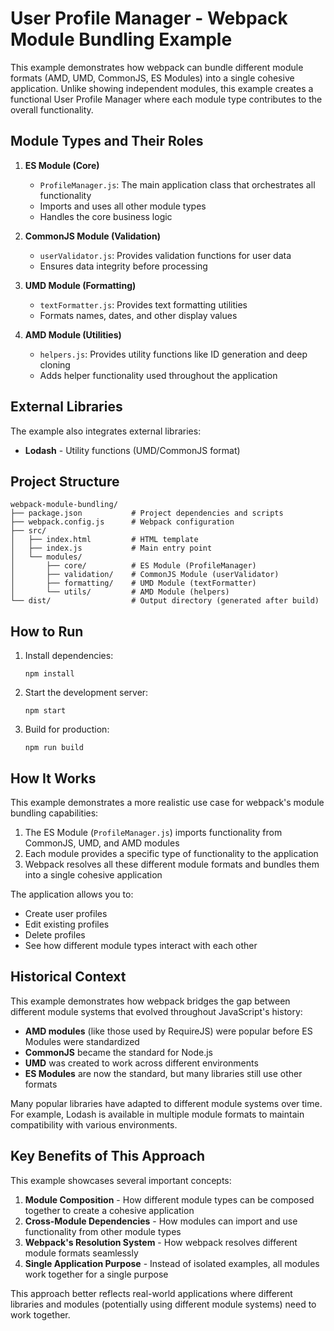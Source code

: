 # User Profile Manager - Webpack Module Bundling Example

This example demonstrates how webpack can bundle different module formats (AMD, UMD, CommonJS, ES Modules) into a single cohesive application. Unlike showing independent modules, this example creates a functional User Profile Manager where each module type contributes to the overall functionality.

## Module Types and Their Roles

1. **ES Module (Core)**
   - `ProfileManager.js`: The main application class that orchestrates all functionality
   - Imports and uses all other module types
   - Handles the core business logic

2. **CommonJS Module (Validation)**
   - `userValidator.js`: Provides validation functions for user data
   - Ensures data integrity before processing

3. **UMD Module (Formatting)**
   - `textFormatter.js`: Provides text formatting utilities
   - Formats names, dates, and other display values

4. **AMD Module (Utilities)**
   - `helpers.js`: Provides utility functions like ID generation and deep cloning
   - Adds helper functionality used throughout the application

## External Libraries

The example also integrates external libraries:

- **Lodash** - Utility functions (UMD/CommonJS format)

## Project Structure

```
webpack-module-bundling/
├── package.json           # Project dependencies and scripts
├── webpack.config.js      # Webpack configuration
├── src/
│   ├── index.html         # HTML template
│   ├── index.js           # Main entry point
│   └── modules/
│       ├── core/          # ES Module (ProfileManager)
│       ├── validation/    # CommonJS Module (userValidator)
│       ├── formatting/    # UMD Module (textFormatter)
│       └── utils/         # AMD Module (helpers)
└── dist/                  # Output directory (generated after build)
```

## How to Run

1. Install dependencies:
   ```
   npm install
   ```

2. Start the development server:
   ```
   npm start
   ```

3. Build for production:
   ```
   npm run build
   ```

## How It Works

This example demonstrates a more realistic use case for webpack's module bundling capabilities:

1. The ES Module (`ProfileManager.js`) imports functionality from CommonJS, UMD, and AMD modules
2. Each module provides a specific type of functionality to the application
3. Webpack resolves all these different module formats and bundles them into a single cohesive application

The application allows you to:
- Create user profiles
- Edit existing profiles
- Delete profiles
- See how different module types interact with each other

## Historical Context

This example demonstrates how webpack bridges the gap between different module systems that evolved throughout JavaScript's history:

- **AMD modules** (like those used by RequireJS) were popular before ES Modules were standardized
- **CommonJS** became the standard for Node.js
- **UMD** was created to work across different environments
- **ES Modules** are now the standard, but many libraries still use other formats

Many popular libraries have adapted to different module systems over time. For example, Lodash is available in multiple module formats to maintain compatibility with various environments.

## Key Benefits of This Approach

This example showcases several important concepts:

1. **Module Composition** - How different module types can be composed together to create a cohesive application
2. **Cross-Module Dependencies** - How modules can import and use functionality from other module types
3. **Webpack's Resolution System** - How webpack resolves different module formats seamlessly
4. **Single Application Purpose** - Instead of isolated examples, all modules work together for a single purpose

This approach better reflects real-world applications where different libraries and modules (potentially using different module systems) need to work together.
